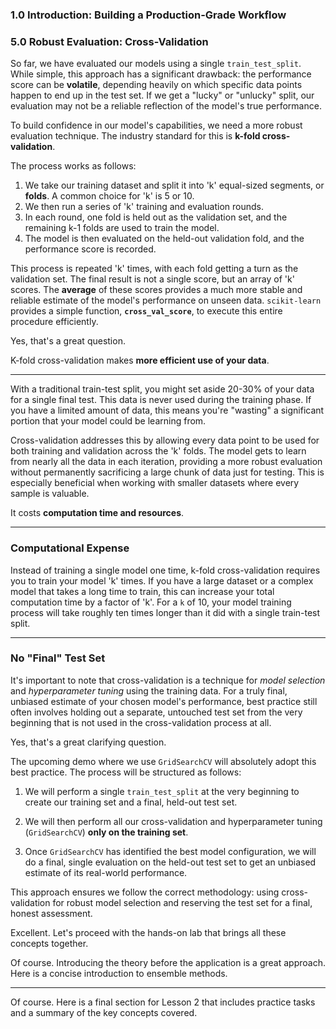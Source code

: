### **1.0 Introduction: Building a Production-Grade Workflow**



### **5.0 Robust Evaluation: Cross-Validation**

So far, we have evaluated our models using a single `train_test_split`. While simple, this approach has a significant drawback: the performance score can be **volatile**, depending heavily on which specific data points happen to end up in the test set. If we get a "lucky" or "unlucky" split, our evaluation may not be a reliable reflection of the model's true performance.

To build confidence in our model's capabilities, we need a more robust evaluation technique. The industry standard for this is **k-fold cross-validation**.

The process works as follows:
1.  We take our training dataset and split it into 'k' equal-sized segments, or **folds**. A common choice for 'k' is 5 or 10.
2.  We then run a series of 'k' training and evaluation rounds.
3.  In each round, one fold is held out as the validation set, and the remaining k-1 folds are used to train the model.
4.  The model is then evaluated on the held-out validation fold, and the performance score is recorded.

This process is repeated 'k' times, with each fold getting a turn as the validation set. The final result is not a single score, but an array of 'k' scores. The **average** of these scores provides a much more stable and reliable estimate of the model's performance on unseen data. `scikit-learn` provides a simple function, **`cross_val_score`**, to execute this entire procedure efficiently.

Yes, that's a great question.

K-fold cross-validation makes **more efficient use of your data**.

***

With a traditional train-test split, you might set aside 20-30% of your data for a single final test. This data is never used during the training phase. If you have a limited amount of data, this means you're "wasting" a significant portion that your model could be learning from.

Cross-validation addresses this by allowing every data point to be used for both training and validation across the 'k' folds. The model gets to learn from nearly all the data in each iteration, providing a more robust evaluation without permanently sacrificing a large chunk of data just for testing. This is especially beneficial when working with smaller datasets where every sample is valuable.

It costs **computation time and resources**.

***

### Computational Expense

Instead of training a single model one time, k-fold cross-validation requires you to train your model 'k' times. If you have a large dataset or a complex model that takes a long time to train, this can increase your total computation time by a factor of 'k'. For a `k` of 10, your model training process will take roughly ten times longer than it did with a single train-test split.

***

### No "Final" Test Set

It's important to note that cross-validation is a technique for *model selection* and *hyperparameter tuning* using the training data. For a truly final, unbiased estimate of your chosen model's performance, best practice still often involves holding out a separate, untouched test set from the very beginning that is not used in the cross-validation process at all.

Yes, that's a great clarifying question.

The upcoming demo where we use `GridSearchCV` will absolutely adopt this best practice. The process will be structured as follows:

1.  We will perform a single `train_test_split` at the very beginning to create our training set and a final, held-out test set.

2.  We will then perform all our cross-validation and hyperparameter tuning (`GridSearchCV`) **only on the training set**.

3.  Once `GridSearchCV` has identified the best model configuration, we will do a final, single evaluation on the held-out test set to get an unbiased estimate of its real-world performance.

This approach ensures we follow the correct methodology: using cross-validation for robust model selection and reserving the test set for a final, honest assessment.

Excellent. Let's proceed with the hands-on lab that brings all these concepts together.


Of course. Introducing the theory before the application is a great approach. Here is a concise introduction to ensemble methods.

***


Of course. Here is a final section for Lesson 2 that includes practice tasks and a summary of the key concepts covered.
